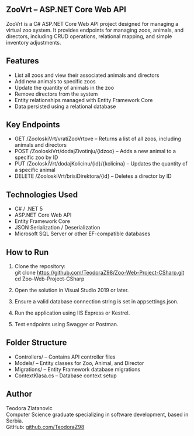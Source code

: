 ## ZooVrt – ASP.NET Core Web API

ZooVrt is a C# ASP.NET Core Web API project designed for managing a virtual zoo system. It provides endpoints for managing zoos, animals, and directors, including CRUD operations, relational mapping, and simple inventory adjustments.

## Features

- List all zoos and view their associated animals and directors  
- Add new animals to specific zoos  
- Update the quantity of animals in the zoo  
- Remove directors from the system  
- Entity relationships managed with Entity Framework Core  
- Data persisted using a relational database  

## Key Endpoints

- GET /ZooloskiVrt/vratiZooVrtove – Returns a list of all zoos, including animals and directors  
- POST /ZooloskiVrt/dodajZivotinju/{idzoo} – Adds a new animal to a specific zoo by ID  
- PUT /ZooloskiVrt/dodajKolicinu/{id}/{kolicina} – Updates the quantity of a specific animal  
- DELETE /ZooloskiVrt/brisiDirektora/{id} – Deletes a director by ID  

## Technologies Used

- C# / .NET 5  
- ASP.NET Core Web API  
- Entity Framework Core  
- JSON Serialization / Deserialization  
- Microsoft SQL Server or other EF-compatible databases  

## How to Run

1. Clone the repository:  
git clone https://github.com/TeodoraZ98/Zoo-Web-Project-CSharp.git  
cd Zoo-Web-Project-CSharp  

2. Open the solution in Visual Studio 2019 or later.  

3. Ensure a valid database connection string is set in appsettings.json.  

4. Run the application using IIS Express or Kestrel.  

5. Test endpoints using Swagger or Postman.  

## Folder Structure

- Controllers/ – Contains API controller files  
- Models/ – Entity classes for Zoo, Animal, and Director  
- Migrations/ – Entity Framework database migrations  
- ContextKlasa.cs – Database context setup  

## Author

Teodora Zlatanovic  
Computer Science graduate specializing in software development, based in Serbia.  
GitHub: [github.com/TeodoraZ98](https://github.com/TeodoraZ98)
